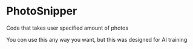 # PhotoSnipper
Code that takes user specified amount of photos

You con use this any way you want, but this was designed for AI training
